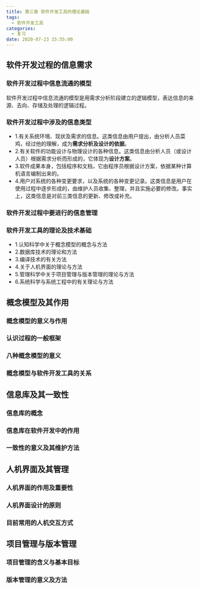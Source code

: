 ```yaml
---
title: 第三章 软件开发工具的理论基础
tags:
  - 软件开发工具
categories:
  - 复习
date: 2020-07-23 15:55:00
---
```

## 软件开发过程的信息需求
### 软件开发过程中信息流通的模型
软件开发过程中信息流通的模型是用需求分析阶段建立的逻辑模型，表达信息的来源、去向、存储及处理的逻辑过程。
### 软件开发过程中涉及的信息类型
- 1.有关系统环境、现状及需求的信息。这类信息由用户提出，由分析人员菜鸡，经过他的理解，成为**需求分析及设计的依据**。
- 2.有关软件的功能设计与物理设计的各种信息。这类信息由分析人员（或设计人员）根据需求分析而形成的，它体现为**设计方案**。
- 3.软件成果本身，包括程序和文档，它由程序员根据设计方案，依据某种计算机语言编制出来的。
- 4.用户对系统的各种变更要求，以及系统的各种变更记录。这类信息是用户在使用过程中逐步形成的，由维护人员收集、整理，并且实施必要的修改。事实上，这类信息是对前三类信息的更新、修改或补充。
### 软件开发过程中要进行的信息管理
### 软件开发工具的理论及技术基础
- 1.认知科学中关于概念模型的概念与方法
- 2.数据库技术的理论和方法
- 3.编译技术的有关方法
- 4.关于人机界面的理论与方法
- 5.管理科学中关于项目管理与版本管理的理论与方法
- 6.系统科学与系统工程中的有关理论与方法

## 概念模型及其作用
### 概念模型的意义与作用
### 认识过程的一般框架
### 八种概念模型的意义
### 概念模型与软件开发工具的关系

## 信息库及其一致性
### 信息库的概念
### 信息库在软件开发中的作用
### 一致性的意义及其维护方法

## 人机界面及其管理
### 人机界面的作用及重要性
### 人机界面设计的原则
### 目前常用的人机交互方式

## 项目管理与版本管理
### 项目管理的含义与基本目标
### 版本管理的意义及方法